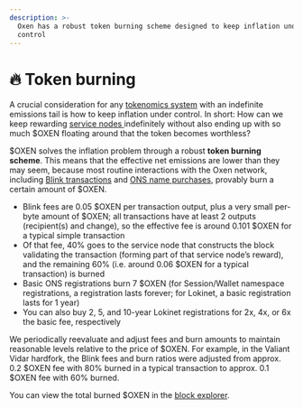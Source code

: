 ```yaml
---
description: >-
  Oxen has a robust token burning scheme designed to keep inflation under
  control
---
```


# 🔥 Token burning

A crucial consideration for any [tokenomics system](./) with an indefinite emissions tail is how to keep inflation under control. In short: How can we keep rewarding [service nodes ](../oxen-service-nodes.md)indefinitely without also ending up with so much $OXEN floating around that the token becomes worthless? 

$OXEN solves the inflation problem through a robust **token burning scheme**. This means that the effective net emissions are lower than they may seem, because most routine interactions with the Oxen network, including [Blink transactions](../blink-instant-transactions.md) and [ONS name purchases](../../using-the-oxen-blockchain/using-oxen-name-system.md), provably burn a certain amount of $OXEN. 

* Blink fees are 0.05 $OXEN per transaction output, plus a very small per-byte amount of $OXEN; all transactions have at least 2 outputs \(recipient\(s\) and change\), so the effective fee is around 0.101 $OXEN for a typical simple transaction
* Of that fee, 40% goes to the service node that constructs the block validating the transaction \(forming part of that service node’s reward\), and the remaining 60% \(i.e. around 0.06 $OXEN for a typical transaction\) is burned
* Basic ONS registrations burn 7 $OXEN \(for Session/Wallet namespace registrations, a registration lasts forever; for Lokinet, a basic registration lasts for 1 year\)
* You can also buy 2, 5, and 10-year Lokinet registrations for 2x, 4x, or 6x the basic fee, respectively

We periodically reevaluate and adjust fees and burn amounts to maintain reasonable levels relative to the price of $OXEN. For example, in the Valiant Vidar hardfork, the Blink fees and burn ratios were adjusted from approx. 0.2 $OXEN fee with 80% burned in a typical transaction to approx. 0.1 $OXEN fee with 60% burned.

You can view the total burned $OXEN in the [block explorer](http://oxen.observer/).  
  
  


